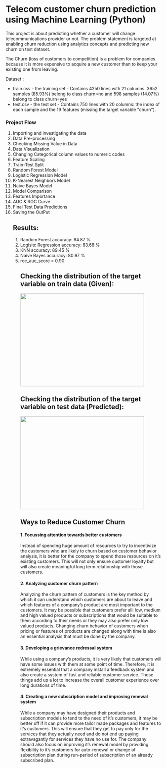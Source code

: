 # Telecom customer churn prediction using Machine Learning (Python)
This project is about predicting whether a customer will change telecommunications provider or not.
The problem statement is targeted at enabling churn reduction using analytics concepts and predicting new churn on test dataset.

The Churn (loss of customers to competition) is a problem for companies because it is more expensive to acquire a new customer than to keep your existing one from leaving.

Dataset :
<ul>
  <li> train.csv - the training set - Contains 4250 lines with 21 columns. 3652 samples (85.93%) belong to class churn=no and 598 samples (14.07%) belong to class churn=yes </li>
  <li>test.csv - the test set - Contains 750 lines with 20 columns: the index of each sample and the 19 features (missing the target variable "churn"). </li>
</ul>

### Project Flow

<ol>
 <li>Importing and investigating the data</li>
 <li>Data Pre-processing</li>
 <li>Checking Missing Value in Data</li>
 <li>Data Visualization</li>
 <li>Changing Categorical column values to numeric codes</li>
 <li>Feature Scaling</li>
 <li>Train-Test Split</li>
 <li>Random Forest Model</li>
 <li>Logistic Regression Model</li>
 <li>K-Nearest Neighbors Model</li>
 <li>Naive Bayes Model</li>
 <li>Model Comparison</li>
 <li>Features Importance</li>
 <li>AUC & ROC Curve</li>
 <li>Final Test Data Predictions</li>
 <li>Saving the OutPut</li>
  


## Results:  


<ol>
 <li>Random Forest accuracy: 94.87 %</li>
 <li>Logisitc Regression accuracy: 83.68 %</li>
 <li> KNN accuracy: 89.45 %</li>
 <li>Naive Bayes accuracy: 80.97 %</li>
 <li>roc_auc_score = 0.90</li>
  
## Checking the distribution of the target variable on train data (Given):

<img src = 'Distribution of Customer Churning on train data.png' width = "400" height = "300"/>

## Checking the distribution of the target variable on test data (Predicted):

<img src = 'Distribution of Customer Churning on test data.png' width = "400" height = "300"/>



## Ways to Reduce Customer Churn

#### 1. Focussing attention towards better customers

Instead of spending huge amount of resources to try to incentivize the customers who are likely to churn based on customer behavior analysis, it is better for the company to spend those resources on it’s existing customers. This will not only ensure customer loyalty but will also create meaningful long term relationship with those customers.

#### 2. Analyzing customer churn pattern

Analyzing the churn pattern of customers is the key method by which it can understand which customers are about to leave and which features of a company’s product are most important to the customers. It may be possible that customers prefer all: low, medium and high valued products or subscriptions that would be suitable to them according to their needs or they may also prefer only low valued products. Changing churn behavior of customers when pricing or features of products are changed along with time is also an essential analysis that must be done by the company.

#### 3. Developing a grievance redressal system

While using a company’s products, it is very likely that customers will have some issues with them at some point of time. Therefore, it is extremely essential that a company install a feedback system and also create a system of fast and reliable customer service. These things add up a lot to increase the overall customer experience over long durations of time.

#### 4. Creating a new subscription model and improving renewal system

While a company may have designed their products and subscription models
to tend to the need of it’s customers, it may be better off if it can provide more tailor made packages and features to it’s customers. This will ensure that they get to pay only for the services that they actually need and do not end up paying extravagantly for services they have no use for.
The company should also focus on improving it’s renewal model by providing flexibility to it’s customers for auto-renewal or change of subscription plan during run-period of subscription of an already subscribed plan.
